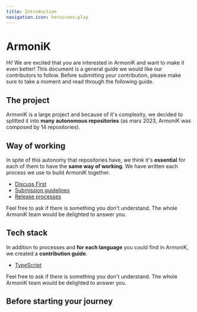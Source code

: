 ```yaml
---
title: Introduction
navigation.icon: heroicons:play
---
```


# ArmoniK

Hi! We are excited that you are interested in ArmoniK and want to make it even better! This document is a general guide we would like our contributors to follow. Before submitting your contribution, please make sure to take a moment and read through the following guide.

## The project

<!-- Add a short but comprehensive description of ArmoniK -->

ArmoniK is a large project and because of it's complexity, we decided to splitted it into **many autonomous repositories** (as mars 2023, ArmoniK was composed by 14 repositories).

## Way of working

In spite of this autonomy that repositories have, we think it's **essential** for each of them to have the **same way of working**. We have written each process we use to build ArmoniK together.

- [Discuss First](./2.working-processes/1.discuss-first.md)
- [Submission guidelines](./2.working-processes/2.submission-guidelines.md)
- [Release processes](./2.working-processes/3.release-processes.md)

Feel free to ask if there is something you don't understand. The whole ArmoniK team would be delighted to answer you.

## Tech stack

In addition to processes and **for each language** you could find in ArmoniK, we created a **contribution guide**.

- [TypeScript](./2.contribution-guides/1.typescript.md)

Feel free to ask if there is something you don't understand. The whole ArmoniK team would be delighted to answer you.

## Before starting your journey

<!-- Here, we need to talk about signing the CLA and why it's important. -->
<!-- For the how, check the 1.sign-cla.md file. -->
